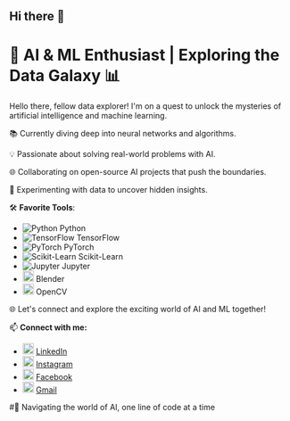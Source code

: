## Hi there 👋


# 🤖 AI & ML Enthusiast | Exploring the Data Galaxy 📊

Hello there, fellow data explorer! I'm on a quest to unlock the mysteries of artificial intelligence and machine learning.

📚 Currently diving deep into neural networks and algorithms.

💡 Passionate about solving real-world problems with AI.

🌐 Collaborating on open-source AI projects that push the boundaries.

🔬 Experimenting with data to uncover hidden insights.

🛠️ **Favorite Tools**:
- ![Python](https://www.python.org/static/community_logos/python-logo.png) Python
- ![TensorFlow](https://www.tensorflow.org/images/tf_logo_social.png) TensorFlow
- ![PyTorch](https://pytorch.org/assets/images/pytorch-logo.png) PyTorch
- ![Scikit-Learn](https://scikit-learn.org/stable/_static/scikit-learn-logo-small.png) Scikit-Learn
- ![Jupyter](https://jupyter.org/assets/main-logo.svg) Jupyter
- <img src="https://www.blender.org/img/logo.svg" alt="Blender" height="20"> Blender
- <img src="https://docs.opencv.org/4.5.2/opencv-logo.png" alt="OpenCV" height="20"> OpenCV

   

🌐 Let's connect and explore the exciting world of AI and ML together!

📫 **Connect with me:**
- <img src="https://image.flaticon.com/icons/svg/174/174857.svg" alt="LinkedIn" height="20"> [LinkedIn](https://www.linkedin.com/in/sreekanth-ai/)
- <img src="https://i.imgur.com/PGn2y3H.png" alt="Instagram" height="20"> [Instagram](https://www.instagram.com/sreekanth.08)
- <img src="https://i.imgur.com/Wj7XOZ5.png" alt="Facebook" height="20"> [Facebook](https://www.facebook.com/sreekanth.subramanian.988/)
- <img src="https://i.imgur.com/abc123.png" alt="Gmail" height="20"> [Gmail](mailto:sreesubu77@gmail.com)

#🚀 Navigating the world of AI, one line of code at a time



